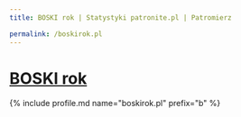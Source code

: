 ```yaml
---
title: BOSKI rok | Statystyki patronite.pl | Patromierz

permalink: /boskirok.pl
---
```


# [BOSKI rok](https://patronite.pl/boskirok.pl)

{% include profile.md name="boskirok.pl" prefix="b" %}
